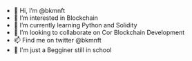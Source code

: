 - 👋 Hi, I’m @bkmnft
- 👀 I’m interested in Blockchain
- 🌱 I’m currently learning Python and Solidity
- 💞️ I’m looking to collaborate on Cor Blockchain Development
- 📫 Find me on twitter @bkmnft
- 🙂 I'm just a Begginer still in school 
<!---
bkmnft/bkmnft is a ✨ special ✨ repository because its `README.md` (this file) appears on your GitHub profile.
You can click the Preview link to take a look at your changes.
--->
